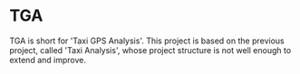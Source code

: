 # TGA
TGA is short for 'Taxi GPS Analysis'. This project is based on the previous project, called 'Taxi Analysis', whose project structure is not well enough to extend and improve.
